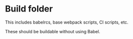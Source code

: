 # Build folder

This includes babelrcs, base webpack scripts, CI scripts, etc.

These should be buildable without using Babel.
